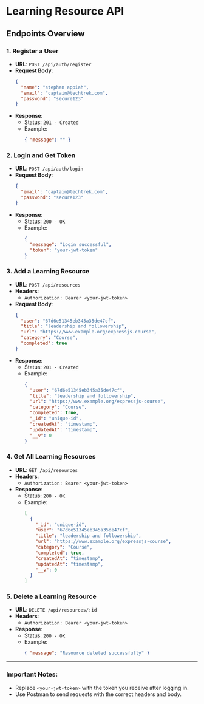 
# Learning Resource API

## Endpoints Overview

### 1. **Register a User**
- **URL**: `POST /api/auth/register`
- **Request Body**:
  ```json
  {
    "name": "stephen appiah",
    "email": "captain@techtrek.com",
    "password": "secure123"
  }
  ```
- **Response**:
  - Status: `201 - Created`
  - Example:
    ```json
    { "message": "" }
    ```

### 2. **Login and Get Token**
- **URL**: `POST /api/auth/login`
- **Request Body**:
  ```json
  {
    "email": "captain@techtrek.com",
    "password": "secure123"
  }
  ```
- **Response**:
  - Status: `200 - OK`
  - Example:
    ```json
    {
      "message": "Login successful",
      "token": "your-jwt-token"
    }
    ```

### 3. **Add a Learning Resource**
- **URL**: `POST /api/resources`
- **Headers**:
  - `Authorization: Bearer <your-jwt-token>`
- **Request Body**:
  ```json
  {
    "user": "67d6e51345eb345a35de47cf",
    "title": "leadership and followership",
    "url": "https://www.example.org/expressjs-course",
    "category": "Course",
    "completed": true
  }
  ```
- **Response**:
  - Status: `201 - Created`
  - Example:
    ```json
    {
      "user": "67d6e51345eb345a35de47cf",
      "title": "leadership and followership",
      "url": "https://www.example.org/expressjs-course",
      "category": "Course",
      "completed": true,
      "_id": "unique-id",
      "createdAt": "timestamp",
      "updatedAt": "timestamp",
      "__v": 0
    }
    ```

### 4. **Get All Learning Resources**
- **URL**: `GET /api/resources`
- **Headers**:
  - `Authorization: Bearer <your-jwt-token>`
- **Response**:
  - Status: `200 - OK`
  - Example:
    ```json
    [
      {
        "_id": "unique-id",
        "user": "67d6e51345eb345a35de47cf",
        "title": "leadership and followership",
        "url": "https://www.example.org/expressjs-course",
        "category": "Course",
        "completed": true,
        "createdAt": "timestamp",
        "updatedAt": "timestamp",
        "__v": 0
      }
    ]
    ```

### 5. **Delete a Learning Resource**
- **URL**: `DELETE /api/resources/:id`
- **Headers**:
  - `Authorization: Bearer <your-jwt-token>`
- **Response**:
  - Status: `200 - OK`
  - Example:
    ```json
    { "message": "Resource deleted successfully" }
    ```

---

### **Important Notes**:
- Replace `<your-jwt-token>` with the token you receive after logging in.
- Use Postman to send requests with the correct headers and body.